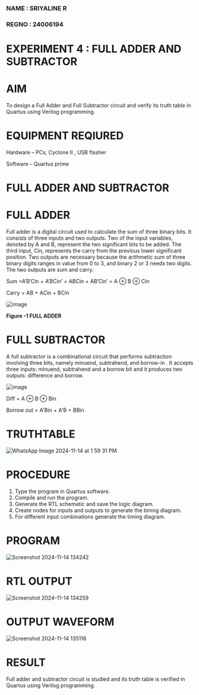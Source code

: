 ### NAME : SRIYALINE R
### REGNO : 24006194
# EXPERIMENT 4 : FULL ADDER AND SUBTRACTOR

# AIM

To design a Full Adder and Full Subtractor circuit and verify its truth table in Quartus using Verilog programming.

# EQUIPMENT REQIURED

Hardware – PCs, Cyclone II , USB flasher

Software – Quartus prime

# FULL ADDER AND SUBTRACTOR 

# FULL ADDER

Full adder is a digital circuit used to calculate the sum of three binary bits. It consists of three inputs and two outputs. Two of the input variables, denoted by A and B, represent the two significant bits to be added. The third input, Cin, represents the carry from the previous lower significant position. Two outputs are necessary because the arithmetic sum of three binary digits ranges in value from 0 to 3, and binary 2 or 3 needs two digits. The two outputs are sum and carry.

Sum =A’B’Cin + A’BCin’ + ABCin + AB’Cin’ = A ⊕ B ⊕ Cin 

Carry = AB + ACin + BCin

![image](https://github.com/naavaneetha/FULL_ADDER_SUBTRACTOR/assets/154305477/0f30ba51-5ffb-4198-845f-18e054f675e7)

**Figure -1 FULL ADDER**

# FULL SUBTRACTOR

A full subtractor is a combinational circuit that performs subtraction involving three bits, namely minuend, subtrahend, and borrow-in . It accepts three inputs: minuend, subtrahend and a borrow bit and it produces two outputs: difference and borrow.

![image](https://github.com/naavaneetha/FULL_ADDER_SUBTRACTOR/assets/154305477/02b24f51-ab51-4304-9ad6-7b81ffc1ead5)

Diff = A ⊕ B ⊕ Bin 

Borrow out = A'Bin + A'B + BBin

# TRUTHTABLE
![WhatsApp Image 2024-11-14 at 1 59 31 PM](https://github.com/user-attachments/assets/cbae836e-9d64-4cb8-ba09-5047f2a87c91)

# PROCEDURE

 1. Type the program in Quartus software.
 2. Compile and run the program.
 3. Generate the RTL schematic and save the logic diagram.
 4. Create nodes for inputs and outputs to generate the timing diagram.
 5. For different input combinations generate the timing diagram.

# PROGRAM
![Screenshot 2024-11-14 134242](https://github.com/user-attachments/assets/921895f2-ddd0-48f3-a168-1ff698e8c058)

# RTL OUTPUT
![Screenshot 2024-11-14 134259](https://github.com/user-attachments/assets/d5b3d4cc-be73-483d-a234-f9f3f2dfa8f6)

# OUTPUT WAVEFORM
![Screenshot 2024-11-14 135116](https://github.com/user-attachments/assets/9f4c23f1-58d2-4ef0-9ebd-29a9af1cf351)

# RESULT

Full adder and subtractor circuit is studied and its truth table is verified in Quartus using Verilog programming.


